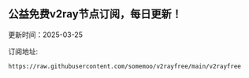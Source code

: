 ## 公益免费v2ray节点订阅，每日更新！
更新时间：2025-03-25

订阅地址:
```
https://raw.githubusercontent.com/somemoo/v2rayfree/main/v2rayfree
```
